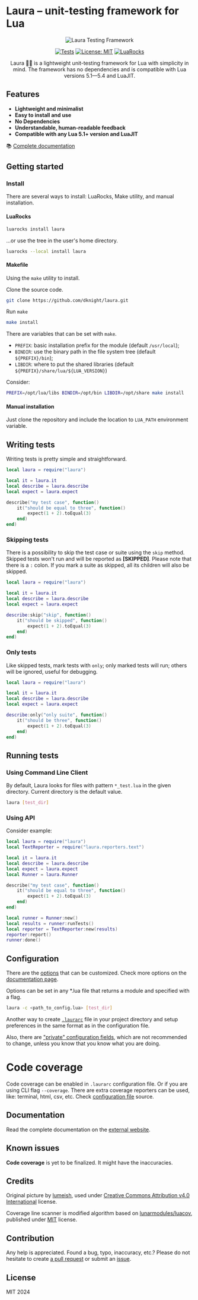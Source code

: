 # Laura &ndash; unit-testing framework for Lua

<p align="center">
<img src="https://raw.githubusercontent.com/dknight/laura/refs/heads/main/misc/laura-256.png" alt="Laura Testing Framework" style="image-rendering: pixelated;">
</p>

<p align="center">
<a href="https://github.com/dknight/laura/actions/workflows/tests.yml"><img src="https://github.com/dknight/laura/actions/workflows/tests.yml/badge.svg" alt="Tests"></a>
<a href="https://opensource.org/licenses/MIT"><img src="https://img.shields.io/badge/License-MIT-blue.svg" alt="License: MIT"></a>
<a href="https://luarocks.org/modules/dknight/laura"><img src="https://img.shields.io/luarocks/v/dknight/laura?color=be2865" alt="LuaRocks"></a>
</p>

<p align="center">
Laura 👧🏻 is a lightweight unit-testing framework for Lua with simplicity in mind.
The framework has no dependencies and is compatible with Lua versions 5.1&mdash;5.4 and LuaJIT.
</p>

## Features

- **Lightweight and minimalist**
- **Easy to install and use**
- **No Dependencies**
- **Understandable, human-readable feedback**
- **Compatible with any Lua 5.1+ version and LuaJIT**

📚 [Complete documentation](https://www.whoop.ee/post/laura-unit-testing-framework-for-lua.html)

## Getting started

### Install

There are several ways to install: LuaRocks, Make utility, and manual installation.

#### LuaRocks

```sh
luarocks install laura
```

...or use the tree in the user's home directory.

```sh
luarocks --local install laura
```

#### Makefile

Using the `make` utility to install.

Clone the source code.

```sh
git clone https://github.com/dknight/laura.git
```

Run `make`

```sh
make install
```

There are variables that can be set with `make`.

- `PREFIX`: basic installation prefix for the module (default `/usr/local`);
- `BINDIR`: use the binary path in the file system tree (default `${PREFIX}/bin`);
- `LIBDIR`: where to put the shared libraries (default `${PREFIX}/share/lua/${LUA_VERSION}`)

Consider:

```sh
PREFIX=/opt/lua/libs BINDIR=/opt/bin LIBDIR=/opt/share make install
```

#### Manual installation

Just clone the repository and include the location to `LUA_PATH`
environment variable.

## Writing tests

Writing tests is pretty simple and straightforward.

```lua
local laura = require("laura")

local it = laura.it
local describe = laura.describe
local expect = laura.expect

describe("my test case", function()
	it("should be equal to three", function()
		expect(1 + 2).toEqual(3)
	end)
end)
```

### Skipping tests

There is a possibility to skip the test case or suite using the `skip` method.
Skipped tests won't run and will be reported as **[SKIPPED]**. Please note
that there is a `:` colon. If you mark a suite as skipped, all its children will
also be skipped.

```lua
local laura = require("laura")

local it = laura.it
local describe = laura.describe
local expect = laura.expect

describe:skip("skip", function()
	it("should be skipped", function()
		expect(1 + 2).toEqual(3)
	end)
end)
```

### Only tests

Like skipped tests, mark tests with `only`; only marked tests will run;
others will be ignored, useful for debugging.

```lua
local laura = require("laura")

local it = laura.it
local describe = laura.describe
local expect = laura.expect

describe:only("only suite", function()
	it("should be three", function()
		expect(1 + 2).toEqual(3)
	end)
end)
```

## Running tests

### Using Command Line Client

By default, Laura looks for files with pattern `*_test.lua` in the given directory. Current directory is the default value.

```sh
laura [test_dir]
```

### Using API

Consider example:

```lua
local laura = require("laura")
local TextReporter = require("laura.reporters.text")

local it = laura.it
local describe = laura.describe
local expect = laura.expect
local Runner = laura.Runner

describe("my test case", function()
	it("should be equal to three", function()
		expect(1 + 2).toEqual(3)
	end)
end)

local runner = Runner:new()
local results = runner:runTests()
local reporter = TextReporter:new(results)
reporter:report()
runner:done()
```

## Configuration

There are the [options](https://github.com/dknight/laura/blob/main/src/Config.lua) that can be customized.
Check more options on the [documentation page](https://www.whoop.ee/post/laura-unit-testing-framework-for-lua.html).

Options can be set in any \*.lua file that returns a module and specified with a flag.

```sh
laura -c <path_to_config.lua> [test_dir]
```

Another way to create [`.laurarc`](https://github.com/dknight/laura/blob/main/.laurarc)
file in your project directory and setup preferences in the same format
as in the configuration file.

Also, there are ["private" configuration fields](https://github.com/dknight/laura/blob/main/src/laura/Config.lua), which are not recommended to change, unless you know that you know what you are doing.

# Code coverage

Code coverage can be enabled in `.laurarc` configuration file. Or if you are
using CLI flag `--coverage`. There are extra coverage reporters can be used,
like: terminal, html, csv, etc. Check [configuration file](https://github.com/dknight/laura/blob/main/src/laura/Config.lua) source.

## Documentation

Read the complete documentation on the [external website](https://www.whoop.ee/post/laura-unit-testing-framework-for-lua.html).

## Known issues

**Code coverage** is yet to be finalized. It might have the inaccuracies.

## Credits

Original picture by [lumeish](https://lumeish.itch.io/), used under
[Creative Commons Attribution v4.0 International](https://itch.io/game-assets/assets-cc4-by) license.

Coverage line scanner is modified algorithm based on [lunarmodules/luacov](https://github.com/lunarmodules/luacov), published under
[MIT](https://opensource.org/license/MIT) license.

## Contribution

Any help is appreciated. Found a bug, typo, inaccuracy, etc.? Please do
not hesitate to create [a pull request](https://github.com/dknight/laura/pulls) or submit an [issue](https://github.com/dknight/laura/issues).

## License

MIT 2024

